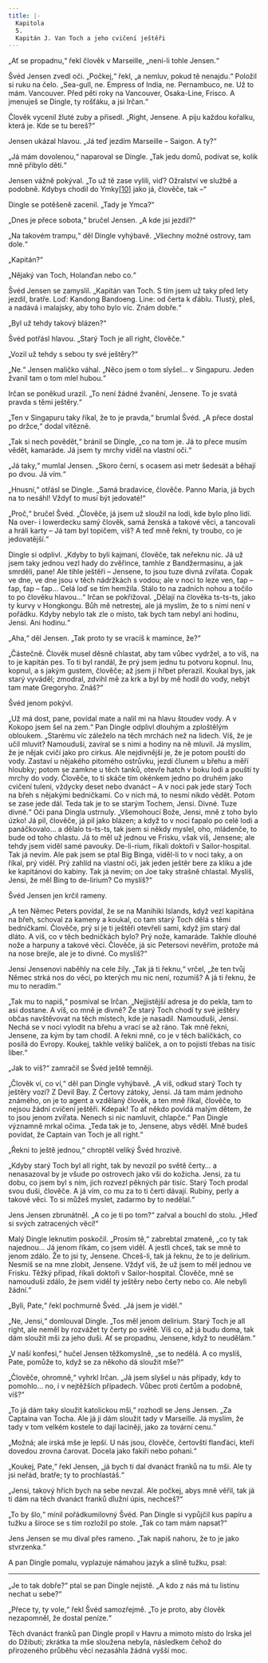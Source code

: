 ```yaml
---
title: |-
  Kapitola
  5.
  Kapitán J. Van Toch a jeho cvičení ještěři
---
```


„Ať se propadnu,“ řekl člověk v Marseille, „není-li tohle Jensen.“

Švéd Jensen zvedl oči. „Počkej,“ řekl, „a nemluv, pokud tě nenajdu.“ Položil si ruku na čelo. „Sea-gull, ne. Empress of India, ne. Pernambuco, ne. Už to mám. Vancouver. Před pěti roky na Vancouver, Osaka-Line, Frisco. A jmenuješ se Dingle, ty rošťáku, a jsi Irčan.“

Člověk vycenil žluté zuby a přisedl. „Right, Jensene. A piju každou kořalku, která je. Kde se tu bereš?“

Jensen ukázal hlavou. „Já teď jezdím Marseille – Saigon. A ty?“

„Já mám dovolenou,“ naparoval se Dingle. „Tak jedu domů, podívat se, kolik mně přibylo dětí.“

Jensen vážně pokýval. „To už tě zase vylili, viď? Ožralství ve službě a podobně. Kdybys chodil do Ymky[\[10\]](./resources/undefined) jako já, člověče, tak –“

Dingle se potěšeně zacenil. „Tady je Ymca?“

„Dnes je přece sobota,“ bručel Jensen. „A kde jsi jezdil?“

„Na takovém trampu,“ děl Dingle vyhýbavě. „Všechny možné ostrovy, tam dole.“

„Kapitán?“

„Nějaký van Toch, Holanďan nebo co.“

Švéd Jensen se zamyslil. „Kapitán van Toch. S tím jsem už taky před lety jezdil, bratře. Loď: Kandong Bandoeng. Line: od čerta k ďáblu. Tlustý, pleš, a nadává i malajsky, aby toho bylo víc. Znám dobře.“

„Byl už tehdy takový blázen?“

Švéd potřásl hlavou. „Starý Toch je all right, člověče.“

„Vozil už tehdy s sebou ty své ještěry?“

„Ne.“ Jensen maličko váhal. „Něco jsem o tom slyšel… v Singapuru. Jeden žvanil tam o tom mlel hubou.“

Irčan se poněkud urazil. „To není žádné žvanění, Jensene. To je svatá pravda s těmi ještěry.“

„Ten v Singapuru taky říkal, že to je pravda,“ brumlal Švéd. „A přece dostal po držce,“ dodal vítězně.

„Tak si nech povědět,“ bránil se Dingle, „co na tom je. Já to přece musím vědět, kamaráde. Já jsem ty mrchy viděl na vlastní oči.“

„Já taky,“ mumlal Jensen. „Skoro černí, s ocasem asi metr šedesát a běhají po dvou. Já vím.“

„Hnusní,“ otřásl se Dingle. „Samá bradavice, člověče. Panno Maria, já bych na to nesáhl! Vždyť to musí být jedovaté!“

„Proč,“ bručel Švéd. „Člověče, já jsem už sloužil na lodi, kde bylo plno lidí. Na over- i lowerdecku samý člověk, samá ženská a takové věci, a tancovali a hráli karty – Já tam byl topičem, víš? A teď mně řekni, ty troubo, co je jedovatější.“

Dingle si odplivl. „Kdyby to byli kajmani, člověče, tak neřeknu nic. Já už jsem taky jednou vezl hady do zvěřince, tamhle z Bandžermasinu, a jak smrděli, pane! Ale tihle ještěři – Jensene, to jsou tuze divná zvířata. Copak ve dne, ve dne jsou v těch nádržkách s vodou; ale v noci to leze ven, ťap – ťap, ťap – ťap… Celá loď se tím hemžila. Stálo to na zadních nohou a točilo to po člověku hlavou…“ Irčan se pokřižoval. „Dělají na člověka ts-ts-ts, jako ty kurvy v Hongkongu. Bůh mě netrestej, ale já myslím, že to s nimi není v pořádku. Kdyby nebylo tak zle o místo, tak bych tam nebyl ani hodinu, Jensi. Ani hodinu.“

„Aha,“ děl Jensen. „Tak proto ty se vracíš k mamince, že?“

„Částečně. Člověk musel děsně chlastat, aby tam vůbec vydržel, a to víš, na to je kapitán pes. To ti byl randál, že prý jsem jednu tu potvoru kopnul. Inu, kopnul, a s jakým gustem, člověče; až jsem jí hřbet přerazil. Koukal bys, jak starý vyváděl; zmodral, zdvihl mě za krk a byl by mě hodil do vody, nebýt tam mate Gregoryho. Znáš?“

Švéd jenom pokývl.

„Už má dost, pane, povídal mate a nalil mi na hlavu štoudev vody. A v Kokopo jsem šel na zem.“ Pan Dingle odplivl dlouhým a zploštělým obloukem. „Starému víc záleželo na těch mrchách než na lidech. Víš, že je učil mluvit? Namouduši, zavíral se s nimi a hodiny na ně mluvil. Já myslím, že je nějak cvičí jako pro cirkus. Ale nejdivnější je, že je potom pouští do vody. Zastaví u nějakého pitomého ostrůvku, jezdí člunem u břehu a měří hloubky; potom se zamkne u těch tanků, otevře hatch v boku lodi a pouští ty mrchy do vody. Člověče, to ti skáče tím okénkem jedno po druhém jako cvičení tuleni, vždycky deset nebo dvanáct – A v noci pak jede starý Toch na břeh s nějakými bedničkami. Co v nich má, to nesmí nikdo vědět. Potom se zase jede dál. Teda tak je to se starým Tochem, Jensi. Divné. Tuze divné.“ Oči pana Dingla ustrnuly. „Všemohoucí Bože, Jensi, mně z toho bylo úzko! Já pil, člověče, já pil jako blázen; a když to v noci ťapalo po celé lodi a panáčkovalo… a dělalo ts-ts-ts, tak jsem si někdy myslel, oho, mládenče, to bude od toho chlastu. Já to měl už jednou ve Frisku, však víš, Jensene; ale tehdy jsem viděl samé pavouky. De-li-rium, říkali doktoři v Sailor-hospital. Tak já nevím. Ale pak jsem se ptal Big Binga, viděl-li to v noci taky, a on říkal, prý viděl. Prý zahlíd na vlastní oči, jak jeden ještěr bere za kliku a jde ke kapitánovi do kabiny. Tak já nevím; on Joe taky strašně chlastal. Myslíš, Jensi, že měl Bing to de-lirium? Co myslíš?“

Švéd Jensen jen krčil rameny.

„A ten Němec Peters povídal, že se na Manihiki Islands, když vezl kapitána na břeh, schoval za kameny a koukal, co tam starý Toch dělá s těmi bedničkami. Člověče, prý si je ti ještěři otevřeli sami, když jim starý dal dláto. A víš, co v těch bedničkách bylo? Prý nože, kamaráde. Takhle dlouhé nože a harpuny a takové věci. Člověče, já sic Petersovi nevěřím, protože má na nose brejle, ale je to divné. Co myslíš?“

Jensi Jensenovi naběhly na cele žíly. „Tak já ti řeknu,“ vrčel, „že ten tvůj Němec strká nos do věcí, po kterých mu nic není, rozumíš? A já ti řeknu, že mu to neradím.“

„Tak mu to napiš,“ posmíval se Irčan. „Nejjistější adresa je do pekla, tam to asi dostane. A víš, co mně je divné? Že starý Toch chodí ty své ještěry občas navštěvovat na těch místech, kde je nasadil. Namouduši, Jensi. Nechá se v noci vylodit na břehu a vrací se až ráno. Tak mně řekni, Jensene, za kým by tam chodil. A řekni mně, co je v těch balíčkách, co posílá do Evropy. Koukej, takhle veliký balíček, a on to pojistí třebas na tisíc liber.“

„Jak to víš?“ zamračil se Švéd ještě temněji.

„Člověk ví, co ví,“ děl pan Dingle vyhýbavě. „A víš, odkud starý Toch ty ještěry vozí? Z Devil Bay. Z Čertovy zátoky, Jensi. Já tam mám jednoho známého, on je to agent a vzdělaný člověk, a ten mně říkal, člověče, to nejsou žádní cvičení ještěři. Kdepak! To ať někdo povídá malým dětem, že to jsou jenom zvířata. Nenech si nic namluvit, chlapče.“ Pan Dingle významně mrkal očima. „Teda tak je to, Jensene, abys věděl. Mně budeš povídat, že Captain van Toch je all right.“

„Řekni to ještě jednou,“ chroptěl veliký Švéd hrozivě.

„Kdyby starý Toch byl all right, tak by nevozil po světě čerty… a nenasazoval by je všude po ostrovech jako vši do kožicha. Jensi, za tu dobu, co jsem byl s ním, jich rozvezl pěkných pár tisíc. Starý Toch prodal svou duši, člověče. A já vím, co mu za to ti čerti dávají. Rubíny, perly a takové věci. To si můžeš myslet, zadarmo by to nedělal.“

Jens Jensen zbrunátněl. „A co je ti po tom?“ zařval a bouchl do stolu. „Hleď si svých zatracených věcí!“

Malý Dingle leknutím poskočil. „Prosím tě,“ zabrebtal zmateně, „co ty tak najednou… Já jenom říkám, co jsem viděl. A jestli chceš, tak se mně to jenom zdálo. Že to jsi ty, Jensene. Chceš-li, tak já řeknu, že to je delirium. Nesmíš se na mne zlobit, Jensene. Vždyť víš, že už jsem to měl jednou ve Frisku. Těžký případ, říkali doktoři v Sailor-hospital. Člověče, mně se namouduši zdálo, že jsem viděl ty ještěry nebo čerty nebo co. Ale nebyli žádní.“

„Byli, Pate,“ řekl pochmurně Švéd. „Já jsem je viděl.“

„Ne, Jensi,“ domlouval Dingle. „Tos měl jenom delirium. Starý Toch je all right, ale neměl by rozvážet ty čerty po světě. Víš co, až já budu doma, tak dám sloužit mši za jeho duši. Ať se propadnu, Jensene, když to neudělám.“

„V naší konfesi,“ hučel Jensen těžkomyslně, „se to nedělá. A co myslíš, Pate, pomůže to, když se za někoho dá sloužit mše?“

„Člověče, ohromně,“ vyhrkl Irčan. „Já jsem slyšel u nás případy, kdy to pomohlo… no, i v nejtěžších případech. Vůbec proti čertům a podobně, víš?“

„To já dám taky sloužit katolickou mši,“ rozhodl se Jens Jensen. „Za Captaina van Tocha. Ale já ji dám sloužit tady v Marseille. Já myslím, že tady v tom velkém kostele to dají laciněji, jako za tovární cenu.“

„Možná; ale irská mše je lepší. U nás jsou, člověče, čertovští flanďáci, kteří dovedou zrovna čarovat. Docela jako fakíři nebo pohani.“

„Koukej, Pate,“ řekl Jensen, „já bych ti dal dvanáct franků na tu mši. Ale ty jsi neřád, bratře; ty to prochlastáš.“

„Jensi, takový hřích bych na sebe nevzal. Ale počkej, abys mně věřil, tak já ti dám na těch dvanáct franků dlužní úpis, nechceš?“

„To by šlo,“ mínil pořádkumilovný Švéd. Pan Dingle si vypůjčil kus papíru a tužku a široce se s tím rozložil po stole. „Tak co tam mám napsat?“

Jens Jensen se mu díval přes rameno. „Tak napiš nahoru, že to je jako stvrzenka.“

A pan Dingle pomalu, vyplazuje námahou jazyk a slině tužku, psal:

* * *

„Je to tak dobře?“ ptal se pan Dingle nejistě. „A kdo z nás má tu listinu nechat u sebe?“

„Přece ty, ty vole,“ řekl Švéd samozřejmě. „To je proto, aby člověk nezapomněl, že dostal peníze.“

Těch dvanáct franků pan Dingle propil v Havru a mimoto místo do Irska jel do Džibuti; zkrátka ta mše sloužena nebyla, následkem čehož do přirozeného průběhu věcí nezasáhla žádná vyšší moc.
